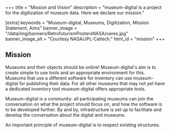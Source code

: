 +++
title = "Mission and Vision"
description = "museum-digital is a project for the digitization of museum data. Here we declare our mission."

[extra]
keywords = "Museum-digital, Museums, Digitization, Mission Statement, Aims"
banner_image = "/data/img/banners/RetrofuturismPostersNASA/ceres.jpg"
banner_image_alt = "Courtesy NASA/JPL-Caltech."
html_id = "mission"
+++

## Mission

Museums and their objects should be online! Museum-digital's aim is to create simple to use tools and an appropriate environment for this. Museums that use a different software for inventory can use museum-digital for publishing their data. For all other museums that may not yet have a dedicated inventory tool museum-digital offers appropriate tools.

Museum-digital is a community: all participating museums can join the conversation on what the project should focus on, and how the software is to be developed further. By and by, infrastructure is set up to facilitate and develop the conversation about the digital and museums.

An important principle of museum-digital is to respect existing structures.

